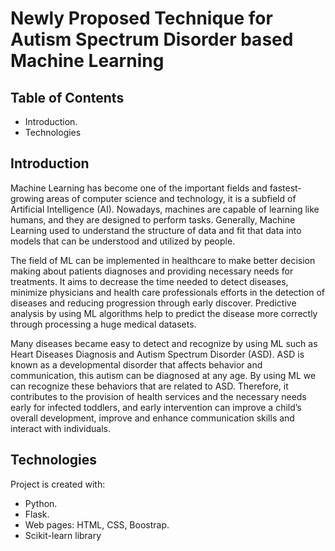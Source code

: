 # Newly Proposed Technique for Autism Spectrum Disorder based Machine Learning  

## Table of Contents
- Introduction.
- Technologies

## Introduction
Machine Learning has become one of the important fields and fastest-growing areas of computer science and technology, it is a subfield of Artificial Intelligence (AI). Nowadays, machines are capable of learning like humans, and they are designed to perform tasks. Generally, Machine Learning used to understand the structure of data and fit that data into models that can be understood and utilized by people.

The field of ML can be implemented in healthcare to make better decision making about patients diagnoses and providing necessary needs for treatments. It aims to decrease the time needed to detect diseases, minimize physicians and health care professionals efforts in the detection of diseases and reducing progression through early discover. Predictive analysis by using ML algorithms help to predict the disease more correctly through processing a huge medical datasets.

Many diseases became easy to detect and recognize by using ML such as Heart Diseases Diagnosis and Autism Spectrum Disorder (ASD). ASD is known as a developmental disorder that affects behavior and communication, this autism can be diagnosed at any age. By using ML we can recognize these behaviors that are related to ASD. Therefore, it contributes to the provision of health services and the necessary needs early for infected toddlers, and early intervention can improve a child’s overall development, improve and enhance communication skills and interact with individuals.

## Technologies
Project is created with:
- Python.
- Flask.
- Web pages: HTML, CSS, Boostrap.
- Scikit-learn library
